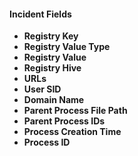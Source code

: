 
#### Incident Fields
- **Registry Key**
- **Registry Value Type**
- **Registry Value**
- **Registry Hive**
- **URLs**
- **User SID**
- **Domain Name**
- **Parent Process File Path**
- **Parent Process IDs**
- **Process Creation Time**
- **Process ID**
